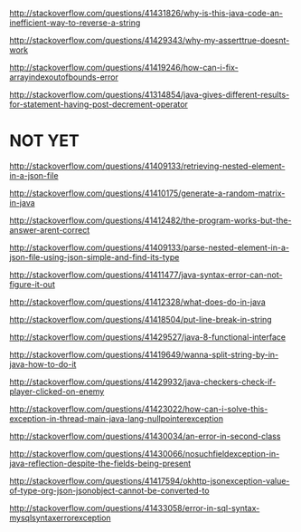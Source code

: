 http://stackoverflow.com/questions/41431826/why-is-this-java-code-an-inefficient-way-to-reverse-a-string

http://stackoverflow.com/questions/41429343/why-my-asserttrue-doesnt-work

http://stackoverflow.com/questions/41419246/how-can-i-fix-arrayindexoutofbounds-error

http://stackoverflow.com/questions/41314854/java-gives-different-results-for-statement-having-post-decrement-operator

NOT YET
=====

http://stackoverflow.com/questions/41409133/retrieving-nested-element-in-a-json-file

http://stackoverflow.com/questions/41410175/generate-a-random-matrix-in-java

http://stackoverflow.com/questions/41412482/the-program-works-but-the-answer-arent-correct

http://stackoverflow.com/questions/41409133/parse-nested-element-in-a-json-file-using-json-simple-and-find-its-type

http://stackoverflow.com/questions/41411477/java-syntax-error-can-not-figure-it-out

http://stackoverflow.com/questions/41412328/what-does-do-in-java

http://stackoverflow.com/questions/41418504/put-line-break-in-string

http://stackoverflow.com/questions/41429527/java-8-functional-interface

http://stackoverflow.com/questions/41419649/wanna-split-string-by-in-java-how-to-do-it

http://stackoverflow.com/questions/41429932/java-checkers-check-if-player-clicked-on-enemy

http://stackoverflow.com/questions/41423022/how-can-i-solve-this-exception-in-thread-main-java-lang-nullpointerexception

http://stackoverflow.com/questions/41430034/an-error-in-second-class

http://stackoverflow.com/questions/41430066/nosuchfieldexception-in-java-reflection-despite-the-fields-being-present

http://stackoverflow.com/questions/41417594/okhttp-jsonexception-value-of-type-org-json-jsonobject-cannot-be-converted-to

http://stackoverflow.com/questions/41433058/error-in-sql-syntax-mysqlsyntaxerrorexception